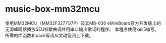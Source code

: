 # music-box-mm32mcu
使用MM32MCU（MM32F3277G7P）及其MB-036 eMiniBoard官方开发版上的无源蜂鸣器播放SEU校歌曲调并用串口输出歌词的程序。
本程序使用keil5编写，所需的库函数和pack等请从灵动官网上下载。
